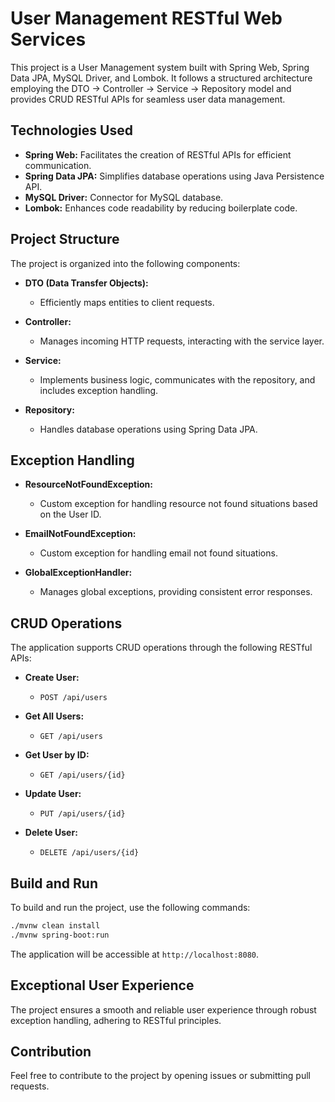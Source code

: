 # User Management RESTful Web Services

This project is a User Management system built with Spring Web, Spring Data JPA, MySQL Driver, and Lombok. It follows a structured architecture employing the DTO -> Controller -> Service -> Repository model and provides CRUD RESTful APIs for seamless user data management.

## Technologies Used

- **Spring Web:** Facilitates the creation of RESTful APIs for efficient communication.
- **Spring Data JPA:** Simplifies database operations using Java Persistence API.
- **MySQL Driver:** Connector for MySQL database.
- **Lombok:** Enhances code readability by reducing boilerplate code.

## Project Structure

The project is organized into the following components:

- **DTO (Data Transfer Objects):**
  - Efficiently maps entities to client requests.

- **Controller:**
  - Manages incoming HTTP requests, interacting with the service layer.

- **Service:**
  - Implements business logic, communicates with the repository, and includes exception handling.

- **Repository:**
  - Handles database operations using Spring Data JPA.

## Exception Handling

- **ResourceNotFoundException:**
  - Custom exception for handling resource not found situations based on the User ID.

- **EmailNotFoundException:**
  - Custom exception for handling email not found situations.

- **GlobalExceptionHandler:**
  - Manages global exceptions, providing consistent error responses.

## CRUD Operations

The application supports CRUD operations through the following RESTful APIs:

- **Create User:**
  - `POST /api/users`

- **Get All Users:**
  - `GET /api/users`

- **Get User by ID:**
  - `GET /api/users/{id}`

- **Update User:**
  - `PUT /api/users/{id}`

- **Delete User:**
  - `DELETE /api/users/{id}`

## Build and Run

To build and run the project, use the following commands:

```bash
./mvnw clean install
./mvnw spring-boot:run
```

The application will be accessible at `http://localhost:8080`.

## Exceptional User Experience

The project ensures a smooth and reliable user experience through robust exception handling, adhering to RESTful principles.

## Contribution

Feel free to contribute to the project by opening issues or submitting pull requests.

